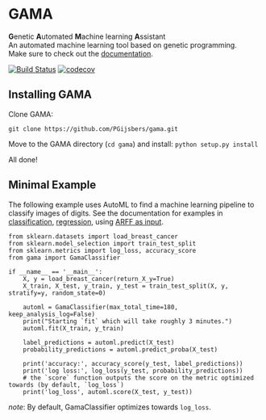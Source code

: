 # GAMA
**G**enetic **A**utomated **M**achine learning **A**ssistant  
An automated machine learning tool based on genetic programming.  
Make sure to check out the [documentation](https://pgijsbers.github.io/gama/).

[![Build Status](https://travis-ci.org/PGijsbers/gama.svg?branch=master)](https://travis-ci.org/PGijsbers/gama)
[![codecov](https://codecov.io/gh/PGijsbers/gama/branch/master/graph/badge.svg)](https://codecov.io/gh/PGijsbers/gama)

## Installing GAMA
Clone GAMA:

`git clone https://github.com/PGijsbers/gama.git`

Move to the GAMA directory (`cd gama`) and install:
`python setup.py install`

All done!

## Minimal Example
The following example uses AutoML to find a machine learning pipeline to classify images of digits.
See the documentation for examples in 
[classification](https://pgijsbers.github.io/gama/user_guide/index.html#classification),
[regression](https://pgijsbers.github.io/gama/user_guide/index.html#regression),
using [ARFF as input](https://pgijsbers.github.io/gama/user_guide/index.html#using-arff-files).
```
from sklearn.datasets import load_breast_cancer
from sklearn.model_selection import train_test_split
from sklearn.metrics import log_loss, accuracy_score
from gama import GamaClassifier

if __name__ == '__main__':
    X, y = load_breast_cancer(return_X_y=True)
    X_train, X_test, y_train, y_test = train_test_split(X, y, stratify=y, random_state=0)

    automl = GamaClassifier(max_total_time=180, keep_analysis_log=False)
    print("Starting `fit` which will take roughly 3 minutes.")
    automl.fit(X_train, y_train)

    label_predictions = automl.predict(X_test)
    probability_predictions = automl.predict_proba(X_test)

    print('accuracy:', accuracy_score(y_test, label_predictions))
    print('log loss:', log_loss(y_test, probability_predictions))
    # the `score` function outputs the score on the metric optimized towards (by default, `log_loss`)
    print('log_loss', automl.score(X_test, y_test))
```
*note*: By default, GamaClassifier optimizes towards `log_loss`.
